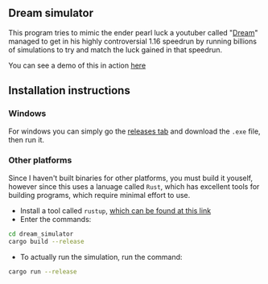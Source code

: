 ## Dream simulator
This program tries to mimic the ender pearl luck a youtuber called "[Dream](https://www.youtube.com/user/DreamTraps)" managed to get in his highly controversial 1.16 speedrun by running billions of simulations to try and match the luck gained in that speedrun.

You can see a demo of this in action [here](https://www.youtube.com/watch?v=sF_YLrItRW0&t=745s&ab_channel=Basilicous)

## Installation instructions

### Windows
For windows you can simply go the [releases tab](https://github.com/LowSpecCorgi/dream_simulator/releases/tag/v1.0.0) and download the `.exe` file, then run it.

### Other platforms
Since I haven't built binaries for other platforms, you must build it youself, however since this uses a lanuage called `Rust`, which has excellent tools for building programs, which require minimal effort to use.
* Install a tool called `rustup`, [which can be found at this link](https://rustup.rs/)
* Enter the commands:
```bash
cd dream_simulator
cargo build --release
```
* To actually run the simulation, run the command:
```bash
cargo run --release
```
